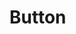 # Button

<!-- base -->
<!-- disabled -->
<!-- dashed -->
<!-- circle -->
<!-- size -->
<!-- icon -->

<style lang="scss">
.yoga-button {
  margin-top: 12px;
  margin-right: 12px;
}
.btn-wrap {
  display: inline-block;
  background: rgba(0, 0, 0, 0.5);
  padding: 14px 24px;
  border-radius: 4px;
}
</style>
